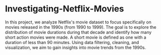 # Investigating-Netflix-Movies
In this project, we analyze Netflix's movie dataset to focus specifically on movies released in the 1990s (from 1990 to 1999). The goal is to explore the distribution of movie durations during that decade and identify how many short action movies were made. A short movie is defined as one with a duration of less than 90 minutes. Using data filtering, cleaning, and visualization, we aim to gain insights into movie trends from the 1990s.
